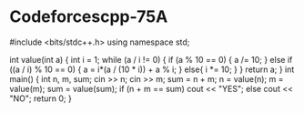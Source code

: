 # Codeforcescpp-75A
#include <bits/stdc++.h>
using namespace std;

int value(int a) {
	int i = 1;
	while (a / i != 0) {
		if (a % 10 == 0) {
			a /= 10;
		} else if ((a / i) % 10 == 0) {
			a = i*(a / (10 * i)) + a % i;
		}
		else{
      i *= 10;
    }
	}
	return a;
}
int main() {
	int n, m, sum;
	cin >> n;
	cin >> m;
	sum = n + m;
	n = value(n);
	m = value(m);
	sum = value(sum);
	if (n + m == sum)
		cout << "YES";
	else
		cout << "NO";
	return 0;
}
